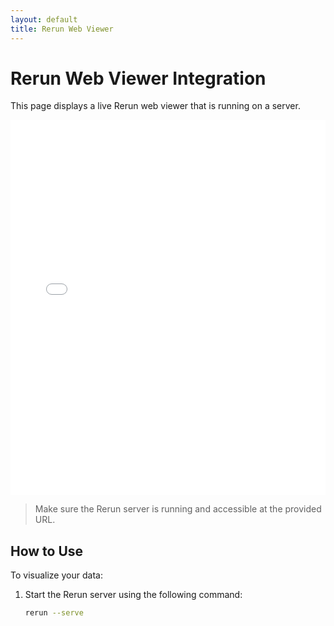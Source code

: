```yaml
---
layout: default
title: Rerun Web Viewer
---
```


# Rerun Web Viewer Integration

This page displays a live Rerun web viewer that is running on a server.

<!-- Embed the Rerun viewer using an iframe -->
<iframe src="172.23.192.1:9876" width="100%" height="600" frameborder="0" allowfullscreen></iframe>

> Make sure the Rerun server is running and accessible at the provided URL.

## How to Use

To visualize your data:
1. Start the Rerun server using the following command:
   ```bash
   rerun --serve
